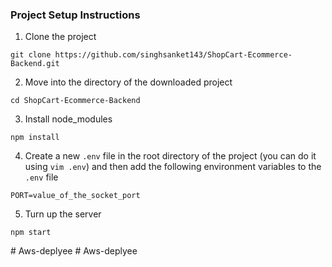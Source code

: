 ### Project Setup Instructions


1. Clone the project

```
git clone https://github.com/singhsanket143/ShopCart-Ecommerce-Backend.git
```

2. Move into the directory of the downloaded project

```
cd ShopCart-Ecommerce-Backend
```

3. Install node_modules
```
npm install
```

4. Create a new `.env` file in the root directory of the project (you can do it using `vim .env`) and then add the following environment variables to the `.env` file

```
PORT=value_of_the_socket_port
```


5. Turn up the server

```
npm start
```
#   A w s - d e p l y e e  
 #   A w s - d e p l y e e  
 